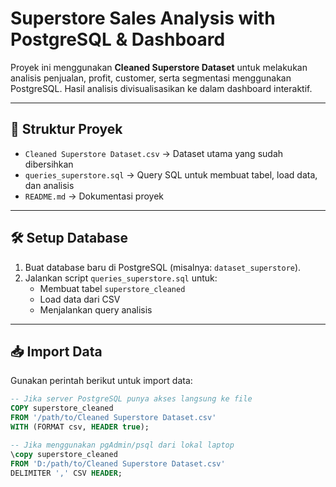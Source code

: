 # Superstore Sales Analysis with PostgreSQL & Dashboard

Proyek ini menggunakan **Cleaned Superstore Dataset** untuk melakukan analisis penjualan, profit, customer, serta segmentasi menggunakan PostgreSQL. Hasil analisis divisualisasikan ke dalam dashboard interaktif.

---

## 📂 Struktur Proyek
- `Cleaned Superstore Dataset.csv` → Dataset utama yang sudah dibersihkan
- `queries_superstore.sql` → Query SQL untuk membuat tabel, load data, dan analisis
- `README.md` → Dokumentasi proyek

---

## 🛠️ Setup Database
1. Buat database baru di PostgreSQL (misalnya: `dataset_superstore`).
2. Jalankan script `queries_superstore.sql` untuk:
   - Membuat tabel `superstore_cleaned`
   - Load data dari CSV
   - Menjalankan query analisis

---

## 📥 Import Data
Gunakan perintah berikut untuk import data:

```sql
-- Jika server PostgreSQL punya akses langsung ke file
COPY superstore_cleaned 
FROM '/path/to/Cleaned Superstore Dataset.csv' 
WITH (FORMAT csv, HEADER true);

-- Jika menggunakan pgAdmin/psql dari lokal laptop
\copy superstore_cleaned 
FROM 'D:/path/to/Cleaned Superstore Dataset.csv' 
DELIMITER ',' CSV HEADER;
